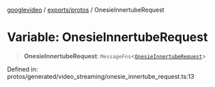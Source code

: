 [googlevideo](../../../README.md) / [exports/protos](../README.md) / OnesieInnertubeRequest

# Variable: OnesieInnertubeRequest

> **OnesieInnertubeRequest**: `MessageFns`\<[`OnesieInnertubeRequest`](../interfaces/OnesieInnertubeRequest.md)\>

Defined in: protos/generated/video\_streaming/onesie\_innertube\_request.ts:13
